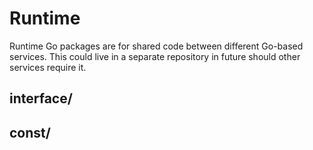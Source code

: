 # Runtime

Runtime Go packages are for shared code between different Go-based services. This
could live in a separate repository in future should other services require it.

## interface/

## const/